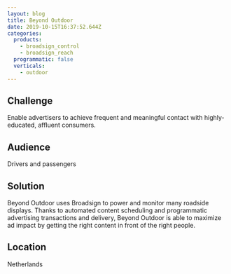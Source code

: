 ```yaml
---
layout: blog
title: Beyond Outdoor
date: 2019-10-15T16:37:52.644Z
categories:
  products:
    - broadsign_control
    - broadsign_reach
  programmatic: false
  verticals:
    - outdoor
---
```

## Challenge

Enable advertisers to achieve frequent and meaningful contact with highly-educated, affluent consumers.

## Audience

Drivers and passengers

## Solution

Beyond Outdoor uses Broadsign to power and monitor many roadside displays. Thanks to automated content scheduling and programmatic advertising transactions and delivery, Beyond Outdoor is able to maximize ad impact by getting the right content in front of the right people.

## Location

Netherlands
